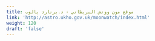 ```yaml
---
title: موقع مون ووتش البريطاني - د.برنارد يالوب
link: 'http://astro.ukho.gov.uk/moonwatch/index.html'
weight: 120
draft: 'false'
---
```


